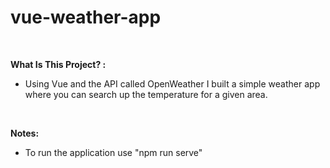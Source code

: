 # vue-weather-app

<br>

**What Is This Project? :**

- Using Vue and the API called OpenWeather I built a simple weather app where you can search up the temperature for a given area.

<br>

**Notes:**

- To run the application use "npm run serve"
